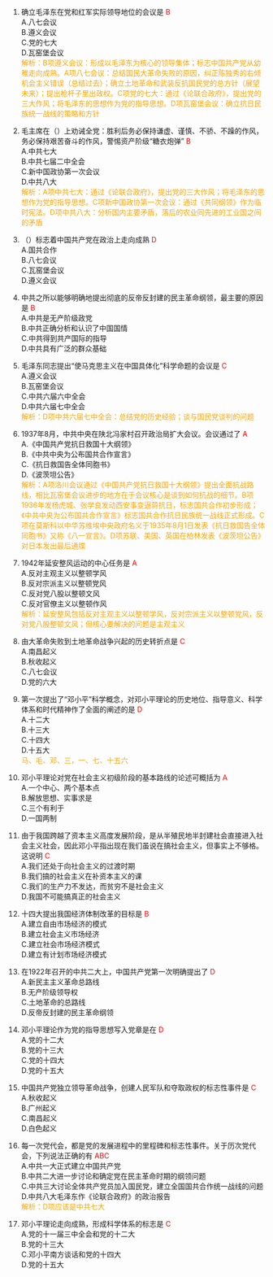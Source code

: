 1. 确立毛泽东在党和红军实际领导地位的会议是 <font color=red>B</font>  
   A.八七会议  
   B.遵义会议  
   C.党的七大  
   D.瓦窑堡会议  
   <font color=orange>解析：B项遵义会议：形成以毛泽东为核心的领导集体；标志中国共产党从幼稚走向成熟。A项八七会议：总结国民大革命失败的原因，纠正陈独秀的右倾机会主义错误（总结过去）；确立土地革命和武装反抗国民党的总方针（展望未来）；提出枪杆子里出政权。C项党的七大：通过《论联合政府》，提出党的三大作风；将毛泽东的思想作为党的指导思想。D项瓦窑堡会议：确立抗日民族统一战线的策略和方针</font>

2. 毛主席在（）上劝诫全党：胜利后务必保持谦虚、谨慎、不骄、不躁的作风，务必保持艰苦奋斗的作风，警惕资产阶级“糖衣炮弹” <font color=red>B</font>  
   A.中共七大  
   B.中共七届二中全会  
   C.新中国政协第一次会议  
   D.中共八大  
   <font color=orange>解析：A项中共七大：通过《论联合政府》，提出党的三大作风；将毛泽东的思想作为党的指导思想。C项新中国政协第一次会议：通过《共同纲领》作为临时宪法。D项中共八大：分析国内主要矛盾，落后的农业同先进的工业国之间的矛盾</font>

3. （）标志着中国共产党在政治上走向成熟 <font color=red>D</font>  
   A.国共合作  
   B.八七会议  
   C.瓦窑堡会议  
   D.遵义会议  

4. 中共之所以能够明确地提出彻底的反帝反封建的民主革命纲领，最主要的原因是 <font color=red>B</font>  
   A.中共是无产阶级政党  
   B.中共正确分析和认识了中国国情  
   C.中共得到共产国际的指导  
   D.中共具有广泛的群众基础  

5. 毛泽东同志提出“使马克思主义在中国具体化”科学命题的会议是 <font color=red>C</font>  
   A.遵义会议  
   B.瓦窑堡会议  
   C.中共六届六中全会  
   D.中共六届七中全会  
   <font color=orange>解析：D项中共六届七中全会：总结党的历史经验；谈与国民党谈判的问题</font>

6. 1937年8月，中共中央在陕北冯家村召开政治局扩大会议。会议通过了 <font color=red>A</font>  
   A.《中国共产党抗日救国十大纲领》  
   B.《中共中央为公布国共合作宣言》  
   C.《抗日救国告全体同胞书》  
   D.《波茨坦公告》  
   <font color=orange>解析：A项洛川会议通过《中国共产党抗日救国十大纲领》提出全面抗战路线，相比瓦窑堡会议进步的地方在于会议核心是谈到如何抗战的细节。B项1936年发杨虎城、张学良发动西安事变逼蒋抗日，标志国共合作初步形成；《中共中央为公布国共合作宣言》标志国共合作抗日民族统一战线正式形成。C项在莫斯科以中华苏维埃中央政府名义于1935年8月1日发表《抗日救国告全体同胞书》又称《八一宣言》。D项苏联、美国、英国在柏林发表《波茨坦公告》对日本发出最后通牒</font>

7. 1942年延安整风运动的中心任务是 <font color=red>A</font>  
   A.反对主观主义以整顿学风  
   B.反对宗派主义以整顿党风  
   C.反对党八股以整顿文风  
   C.反对官僚主义以整顿作风  
   <font color=orange>解析：延安整风包括反对主观主义以整顿学风，反对宗派主义以整顿党风，反对党八股整顿文风；但核心要解决的问题是主观主义</font>

8. 由大革命失败到土地革命战争兴起的历史转折点是 <font color=red>C</font>  
   A.南昌起义  
   B.秋收起义  
   C.八七会议  
   D.党的六大  

9. 第一次提出了“邓小平”科学概念，对邓小平理论的历史地位、指导意义、科学体系和时代精神作了全面的阐述的是 <font color=red>D</font>  
   A.十二大  
   B.十三大  
   C.十四大  
   D.十五大  
   <font color=orange>马、毛、邓、三，一、七、十五六</font>

10. 邓小平理论对党在社会主义初级阶段的基本路线的论述可概括为 <font color=red>A</font>  
    A.一个中心、两个基本点  
    B.解放思想、实事求是  
    C.三个有利于  
    D.一国两制  

11. 由于我国跨越了资本主义高度发展阶段，是从半殖民地半封建社会直接进入社会主义社会，因此邓小平指出现在我们虽说在搞社会主义，但事实上不够格。这说明 <font color=red>C</font>  
    A.我们还处于向社会主义的过渡时期  
    B.我们搞的社会主义在补资本主义的课  
    C.我们的生产力不发达，而贫穷不是社会主义  
    D.我国不可能搞真正的社会主义  

12. 十四大提出我国经济体制改革的目标是 <font color=red>B</font>  
    A.建立自由市场经济的模式  
    B.建立社会主义市场经济  
    C.建立社会市场经济模式  
    D.建立有计划市场经济模式  

13. 在1922年召开的中共二大上，中国共产党第一次明确提出了 <font color=red>D</font>  
    A.新民主主义革命总路线  
    B.无产阶级领导权  
    C.土地革命的总路线  
    D.反帝反封建的民主革命纲领  

14. 邓小平理论作为党的指导思想写入党章是在 <font color=red>D</font>  
    A.党的十二大  
    B.党的十三大  
    C.党的十四大  
    D.党的十五大  

15. 中国共产党独立领导革命战争，创建人民军队和夺取政权的标志性事件是 <font color=red>C</font>  
    A.秋收起义  
    B.广州起义  
    C.南昌起义  
    D.白色起义  

16. 每一次党代会，都是党的发展进程中的里程碑和标志性事件。关于历次党代会，下列说法正确的有 <font color=red>ABC</font>  
    A.中共一大正式建立中国共产党  
    B.中共二大进一步讨论和确定党在民主革命时期的纲领问题  
    C.中共三大讨论全体共产党员加入国民党，建立全国国共合作统一战线的问题  
    D.中共八大毛泽东作《论联合政府》的政治报告  
    <font color=orange>解析：D项应该是中共七大</font>

17. 邓小平理论走向成熟，形成科学体系的标志是 <font color=red>C</font>  
    A.党的十一届三中全会和党的十二大  
    B.党的十三大  
    C.邓小平南方谈话和党的十四大  
    D.党的十五大  